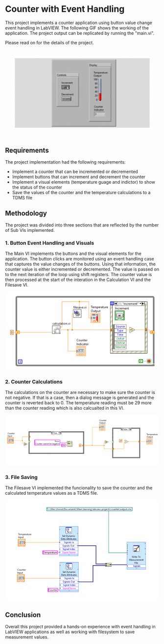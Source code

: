 # Counter with Event Handling

This project implements a counter application using button value change event handling in LabVIEW. The following GIF shows the working of the application. The project output can be replicated by running the "main.vi".

Please read on for the details of the project.

![Main GIF](assets/counter_demo.gif)

## Requirements

The project implementation had the following requirements:
- Implement a counter that can be incremented or decremented
- Implement buttons that can increment and decrement the counter
- Implement a visual elements (temperature guage and indictor) to show the status of the counter
- Save the values of the counter and the temperature calculations to a TDMS file

## Methodology

The project was divided into three sections that are reflected by the number of Sub VIs implemented.

### 1. Button Event Handling and Visuals

The Main VI implements the buttons and the visual elements for the application. The button clicks are monitored using an event handling case that captures the value changes of the buttons. Using that information, the counter value is either incremented or decremented. The value is passed on to the next iteration of the loop using shift registers. The counter value is then processed at the start of the interation in the Calculation VI and the Filesave VI. 

![Main VI](assets/main.png)

### 2. Counter Calculations

The calculations on the counter are necessary to make sure the counter is not negative. If that is a case, then a dialog message is generated and the counter is reverted back to 0. The temperature reading must be 29 more than the counter reading which is also calcualted in this VI.

![Main VI](assets/calculation.png)

### 3. File Saving

The Filesave VI implemented the funcionality to save the counter and the calculated temperature values as a TDMS file.

![Main VI](assets/filesave.png)

## Conclusion

Overall this project provided a hands-on experience with event handling in LabVIEW applications as well as working with filesystem to save measurement values.